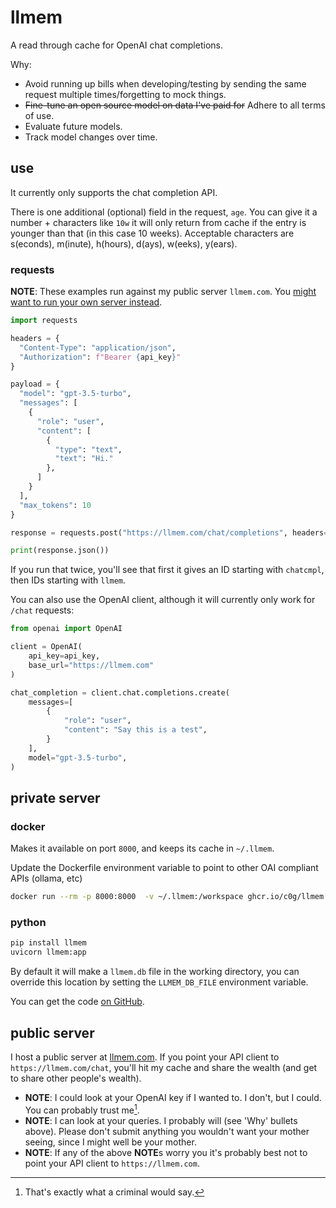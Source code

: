 # llmem

A read through cache for OpenAI chat completions.

Why:

* Avoid running up bills when developing/testing by sending the same request multiple times/forgetting to mock things.
* ~~Fine-tune an open source model on data I've paid for~~ Adhere to all terms of use.
* Evaluate future models.
* Track model changes over time.

## use

It currently only supports the chat completion API. 

There is one additional (optional) field in the request, `age`. You can give it a number + characters like `10w` it will only return from cache if the entry is younger than that (in this case 10 weeks). Acceptable characters are s(econds), m(inute), h(hours), d(ays), w(eeks), y(ears).

### requests

**NOTE**: These examples run against my public server `llmem.com`. You [might want to run your own server instead](#public-server).

```python
import requests

headers = {
  "Content-Type": "application/json",
  "Authorization": f"Bearer {api_key}"
}

payload = {
  "model": "gpt-3.5-turbo",
  "messages": [
    {
      "role": "user",
      "content": [
        {
          "type": "text",
          "text": "Hi."
        },
      ]
    }
  ],
  "max_tokens": 10
}

response = requests.post("https://llmem.com/chat/completions", headers=headers, json=payload)

print(response.json())
```

If you run that twice, you'll see that first it gives an ID starting with `chatcmpl`, then IDs starting with `llmem`.

You can also use the OpenAI client, although it will currently only work for `/chat` requests:

```python
from openai import OpenAI

client = OpenAI(
    api_key=api_key,
    base_url="https://llmem.com"
)

chat_completion = client.chat.completions.create(
    messages=[
        {
            "role": "user",
            "content": "Say this is a test",
        }
    ],
    model="gpt-3.5-turbo",
)
```

## private server

### docker

Makes it available on port `8000`, and keeps its cache in `~/.llmem`.

Update the Dockerfile environment variable to point to other OAI compliant APIs (ollama, etc)

```bash
docker run --rm -p 8000:8000  -v ~/.llmem:/workspace ghcr.io/c0g/llmem:latest
```

### python

```bash
pip install llmem
uvicorn llmem:app
```

By default it will make a `llmem.db` file in the working directory, you can override this location by setting the `LLMEM_DB_FILE` environment variable.

You can get the code [on GitHub](https://github.com/c0g/llmem).

## public server

I host a public server at [llmem.com](https://llmem.com). If you point your API client to `https://llmem.com/chat`, you'll hit my cache and share the wealth (and get to share other people's wealth).

* **NOTE**: I could look at your OpenAI key if I wanted to. I don't, but I could. You can probably trust me[^criminal].
* **NOTE**: I can look at your queries. I probably will (see 'Why' bullets above). Please don't submit anything you wouldn't want your mother seeing, since I might well be your mother.
* **NOTE**: If any of the above **NOTE**s worry you it's probably best not to point your API client to `https://llmem.com`.

[^criminal]: That's exactly what a criminal would say.
